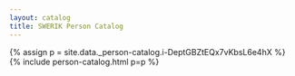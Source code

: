 ```yaml
---
layout: catalog
title: SWERIK Person Catalog
---
```

{% assign p = site.data._person-catalog.i-DeptGBZtEQx7vKbsL6e4hX %}
{% include person-catalog.html p=p %}

